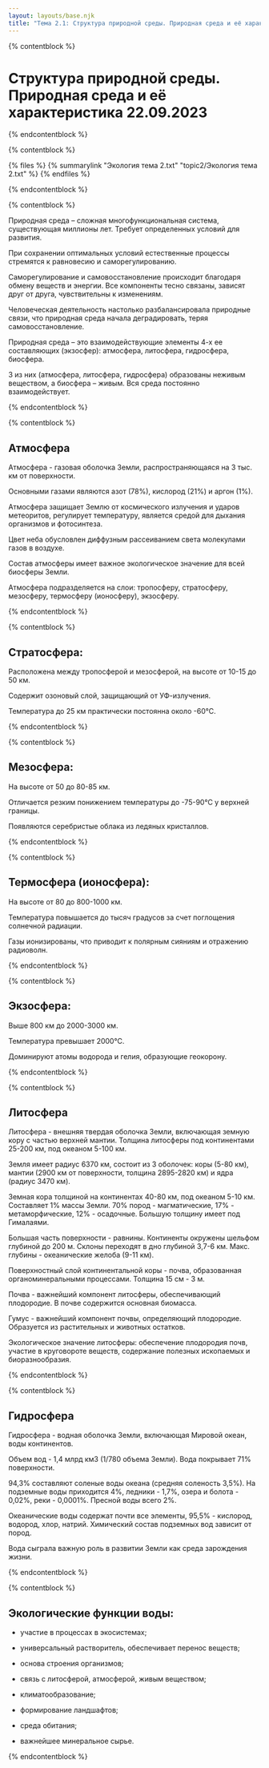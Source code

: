 ```yaml
---
layout: layouts/base.njk
title: "Тема 2.1: Структура природной среды. Природная среда и её характеристика 22.09.2023"
---
```


{% contentblock %}

# Структура природной среды. Природная среда и её характеристика 22.09.2023

{% endcontentblock %}

{% contentblock %}

{% files %}
    {% summarylink "Экология тема 2.txt" "topic2/Экология тема 2.txt" %}
{% endfiles %}

{% endcontentblock %}

{% contentblock %}

Природная среда – сложная многофункциональная система, существующая миллионы лет. Требует определенных условий для развития.

При сохранении оптимальных условий естественные процессы стремятся к равновесию и саморегулированию.

Саморегулирование и самовосстановление происходит благодаря обмену веществ и энергии. Все компоненты тесно связаны, зависят друг от друга, чувствительны к изменениям.

Человеческая деятельность настолько разбалансировала природные связи, что природная среда начала деградировать, теряя самовосстановление.

Природная среда – это взаимодействующие элементы 4-х ее составляющих (экзосфер): атмосфера, литосфера, гидросфера, биосфера.

3 из них (атмосфера, литосфера, гидросфера) образованы неживым веществом, а биосфера – живым. Вся среда постоянно взаимодействует.

{% endcontentblock %}

{% contentblock %}

## Атмосфера

Атмосфера - газовая оболочка Земли, распространяющаяся на 3 тыс. км от поверхности.

Основными газами являются азот (78%), кислород (21%) и аргон (1%).

Атмосфера защищает Землю от космического излучения и ударов метеоритов, регулирует температуру, является средой для дыхания организмов и фотосинтеза.

Цвет неба обусловлен диффузным рассеиванием света молекулами газов в воздухе.

Состав атмосферы имеет важное экологическое значение для всей биосферы Земли.

Атмосфера подразделяется на слои: тропосферу, стратосферу, мезосферу, термосферу (ионосферу), экзосферу.

{% endcontentblock %}

{% contentblock %}

## Стратосфера:

Расположена между тропосферой и мезосферой, на высоте от 10-15 до 50 км.

Содержит озоновый слой, защищающий от УФ-излучения.

Температура до 25 км практически постоянна около -60°C.

{% endcontentblock %}

{% contentblock %}

## Мезосфера:

На высоте от 50 до 80-85 км.

Отличается резким понижением температуры до -75-90°С у верхней границы.

Появляются серебристые облака из ледяных кристаллов.

{% endcontentblock %}

{% contentblock %}

## Термосфера (ионосфера):

На высоте от 80 до 800-1000 км.

Температура повышается до тысяч градусов за счет поглощения солнечной радиации.

Газы ионизированы, что приводит к полярным сияниям и отражению радиоволн.

{% endcontentblock %}

{% contentblock %}

## Экзосфера:

Выше 800 км до 2000-3000 км.

Температура превышает 2000°C.

Доминируют атомы водорода и гелия, образующие геокорону.

{% endcontentblock %}

{% contentblock %}

## Литосфера

Литосфера - внешняя твердая оболочка Земли, включающая земную кору с частью верхней мантии. Толщина литосферы под континентами 25-200 км, под океаном 5-100 км.

Земля имеет радиус 6370 км, состоит из 3 оболочек: коры (5-80 км), мантии (2900 км от поверхности, толщина 2895-2820 км) и ядра (радиус 3470 км).

Земная кора толщиной на континентах 40-80 км, под океаном 5-10 км. Составляет 1% массы Земли. 70% пород - магматические, 17% - метаморфические, 12% - осадочные. Большую толщину имеет под Гималаями.

Большая часть поверхности - равнины. Континенты окружены шельфом глубиной до 200 м. Склоны переходят в дно глубиной 3,7-6 км. Макс. глубины - океанические желоба (9-11 км).

Поверхностный слой континентальной коры - почва, образованная органоминеральными процессами. Толщина 15 см - 3 м.

Почва - важнейший компонент литосферы, обеспечивающий плодородие. В почве содержится основная биомасса.

Гумус - важнейший компонент почвы, определяющий плодородие. Образуется из растительных и животных остатков.

Экологическое значение литосферы: обеспечение плодородия почв, участие в круговороте веществ, содержание полезных ископаемых и биоразнообразия.

{% endcontentblock %}

{% contentblock %}

## Гидросфера

Гидросфера - водная оболочка Земли, включающая Мировой океан, воды континентов.

Объем вод - 1,4 млрд км3 (1/780 объема Земли). Вода покрывает 71% поверхности.

94,3% составляют соленые воды океана (средняя соленость 3,5%). На подземные воды приходится 4%, ледники - 1,7%, озера и болота - 0,02%, реки - 0,0001%. Пресной воды всего 2%.

Океанические воды содержат почти все элементы, 95,5% - кислород, водород, хлор, натрий. Химический состав подземных вод зависит от пород.

Вода сыграла важную роль в развитии Земли как среда зарождения жизни.

{% endcontentblock %}

{% contentblock %}

## Экологические функции воды:

- участие в процессах в экосистемах;

- универсальный растворитель, обеспечивает перенос веществ;

- основа строения организмов;

- связь с литосферой, атмосферой, живым веществом;

- климатообразование;

- формирование ландшафтов;

- среда обитания;

- важнейшее минеральное сырье.

{% endcontentblock %}

